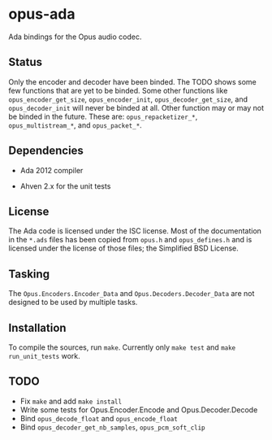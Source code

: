 opus-ada
========

Ada bindings for the Opus audio codec.

Status
------

Only the encoder and decoder have been binded. The TODO shows some few functions that are yet to be binded. Some other functions like `opus_encoder_get_size`, `opus_encoder_init`, `opus_decoder_get_size`, and `opus_decoder_init` will never be binded at all. Other function may or may not be binded in the future. These are: `opus_repacketizer_*`, `opus_multistream_*`, and `opus_packet_*`.

Dependencies
------------

* Ada 2012 compiler

* Ahven 2.x for the unit tests

License
-------

The Ada code is licensed under the ISC license. Most of the documentation in the `*.ads` files has been copied from `opus.h` and `opus_defines.h` and is licensed under the license of those files; the Simplified BSD License.

Tasking
-------

The `Opus.Encoders.Encoder_Data` and `Opus.Decoders.Decoder_Data` are not designed to be used by multiple tasks.

Installation
------------

To compile the sources, run `make`. Currently only `make test` and `make run_unit_tests` work.

TODO
----

* Fix `make` and add `make install`
* Write some tests for Opus.Encoder.Encode and Opus.Decoder.Decode
* Bind `opus_decode_float` and `opus_encode_float`
* Bind `opus_decoder_get_nb_samples`, `opus_pcm_soft_clip`
